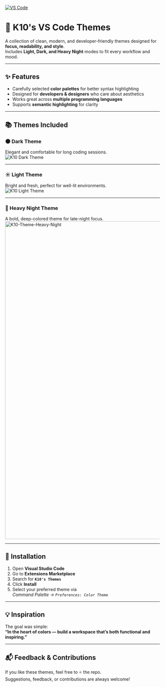 [![VS Code](https://skillicons.dev/icons?i=vscode)](https://marketplace.visualstudio.com/)

# 🎨 K10's VS Code Themes

A collection of clean, modern, and developer-friendly themes designed for **focus, readability, and style**.  
Includes **Light, Dark, and Heavy Night** modes to fit every workflow and mood.

---

## ✨ Features

- Carefully selected **color palettes** for better syntax highlighting
- Designed for **developers & designers** who care about aesthetics
- Works great across **multiple programming languages**
- Supports **semantic highlighting** for clarity

---

## 📚 Themes Included

### 🌑 Dark Theme

Elegant and comfortable for long coding sessions.  
![K10 Dark Theme](https://github.com/user-attachments/assets/5a977ec8-4897-43ac-82d1-4a2e1561c1bb)

---

### ☀️ Light Theme

Bright and fresh, perfect for well-lit environments.  
![K10 Light Theme](https://github.com/user-attachments/assets/ea751a1e-1c25-425a-9750-8614bd5aac3f)

---

### 🌌 Heavy Night Theme

A bold, deep-colored theme for late-night focus.  
<img width="1919" height="1034" alt="K10-Theme-Heavy-Night" src="https://github.com/user-attachments/assets/b4464f1f-33ab-4a5c-93ce-3a65f542a4bf" />

---

## 🚀 Installation

1. Open **Visual Studio Code**
2. Go to **Extensions Marketplace**
3. Search for **`K10's Themes`**
4. Click **Install**
5. Select your preferred theme via  
   _Command Palette → `Preferences: Color Theme`_

---

## 💡 Inspiration

The goal was simple:  
**“In the heart of colors — build a workspace that’s both functional and inspiring.”**

---

## 📬 Feedback & Contributions

If you like these themes, feel free to ⭐ the repo.  
Suggestions, feedback, or contributions are always welcome!
